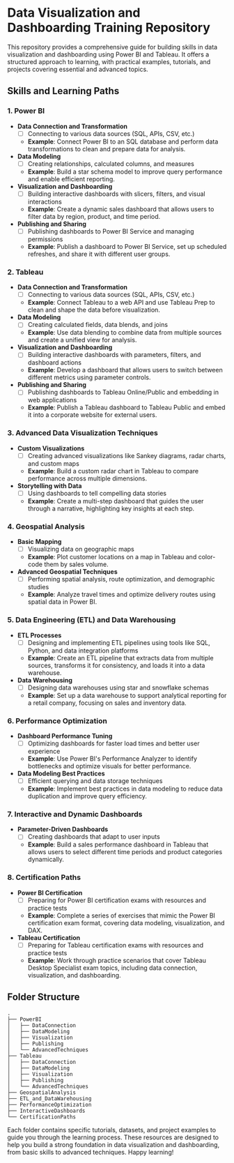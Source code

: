# Data Visualization and Dashboarding Training Repository

This repository provides a comprehensive guide for building skills in data visualization and dashboarding using Power BI and Tableau. It offers a structured approach to learning, with practical examples, tutorials, and projects covering essential and advanced topics.

## Skills and Learning Paths

### 1. Power BI
- **Data Connection and Transformation**
  - [ ] Connecting to various data sources (SQL, APIs, CSV, etc.)
  - **Example**: Connect Power BI to an SQL database and perform data transformations to clean and prepare data for analysis.
- **Data Modeling**
  - [ ] Creating relationships, calculated columns, and measures
  - **Example**: Build a star schema model to improve query performance and enable efficient reporting.
- **Visualization and Dashboarding**
  - [ ] Building interactive dashboards with slicers, filters, and visual interactions
  - **Example**: Create a dynamic sales dashboard that allows users to filter data by region, product, and time period.
- **Publishing and Sharing**
  - [ ] Publishing dashboards to Power BI Service and managing permissions
  - **Example**: Publish a dashboard to Power BI Service, set up scheduled refreshes, and share it with different user groups.

### 2. Tableau
- **Data Connection and Transformation**
  - [ ] Connecting to various data sources (SQL, APIs, CSV, etc.)
  - **Example**: Connect Tableau to a web API and use Tableau Prep to clean and shape the data before visualization.
- **Data Modeling**
  - [ ] Creating calculated fields, data blends, and joins
  - **Example**: Use data blending to combine data from multiple sources and create a unified view for analysis.
- **Visualization and Dashboarding**
  - [ ] Building interactive dashboards with parameters, filters, and dashboard actions
  - **Example**: Develop a dashboard that allows users to switch between different metrics using parameter controls.
- **Publishing and Sharing**
  - [ ] Publishing dashboards to Tableau Online/Public and embedding in web applications
  - **Example**: Publish a Tableau dashboard to Tableau Public and embed it into a corporate website for external users.

### 3. Advanced Data Visualization Techniques
- **Custom Visualizations**
  - [ ] Creating advanced visualizations like Sankey diagrams, radar charts, and custom maps
  - **Example**: Build a custom radar chart in Tableau to compare performance across multiple dimensions.
- **Storytelling with Data**
  - [ ] Using dashboards to tell compelling data stories
  - **Example**: Create a multi-step dashboard that guides the user through a narrative, highlighting key insights at each step.

### 4. Geospatial Analysis
- **Basic Mapping**
  - [ ] Visualizing data on geographic maps
  - **Example**: Plot customer locations on a map in Tableau and color-code them by sales volume.
- **Advanced Geospatial Techniques**
  - [ ] Performing spatial analysis, route optimization, and demographic studies
  - **Example**: Analyze travel times and optimize delivery routes using spatial data in Power BI.

### 5. Data Engineering (ETL) and Data Warehousing
- **ETL Processes**
  - [ ] Designing and implementing ETL pipelines using tools like SQL, Python, and data integration platforms
  - **Example**: Create an ETL pipeline that extracts data from multiple sources, transforms it for consistency, and loads it into a data warehouse.
- **Data Warehousing**
  - [ ] Designing data warehouses using star and snowflake schemas
  - **Example**: Set up a data warehouse to support analytical reporting for a retail company, focusing on sales and inventory data.

### 6. Performance Optimization
- **Dashboard Performance Tuning**
  - [ ] Optimizing dashboards for faster load times and better user experience
  - **Example**: Use Power BI's Performance Analyzer to identify bottlenecks and optimize visuals for better performance.
- **Data Modeling Best Practices**
  - [ ] Efficient querying and data storage techniques
  - **Example**: Implement best practices in data modeling to reduce data duplication and improve query efficiency.

### 7. Interactive and Dynamic Dashboards
- **Parameter-Driven Dashboards**
  - [ ] Creating dashboards that adapt to user inputs
  - **Example**: Build a sales performance dashboard in Tableau that allows users to select different time periods and product categories dynamically.

### 8. Certification Paths
- **Power BI Certification**
  - [ ] Preparing for Power BI certification exams with resources and practice tests
  - **Example**: Complete a series of exercises that mimic the Power BI certification exam format, covering data modeling, visualization, and DAX.
- **Tableau Certification**
  - [ ] Preparing for Tableau certification exams with resources and practice tests
  - **Example**: Work through practice scenarios that cover Tableau Desktop Specialist exam topics, including data connection, visualization, and dashboarding.

## Folder Structure
```
.
├── PowerBI
│   ├── DataConnection
│   ├── DataModeling
│   ├── Visualization
│   ├── Publishing
│   └── AdvancedTechniques
├── Tableau
│   ├── DataConnection
│   ├── DataModeling
│   ├── Visualization
│   ├── Publishing
│   └── AdvancedTechniques
├── GeospatialAnalysis
├── ETL_and_DataWarehousing
├── PerformanceOptimization
├── InteractiveDashboards
└── CertificationPaths
```

Each folder contains specific tutorials, datasets, and project examples to guide you through the learning process. These resources are designed to help you build a strong foundation in data visualization and dashboarding, from basic skills to advanced techniques. Happy learning!
